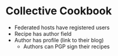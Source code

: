 # Collective Cookbook

* Federated hosts have registered users
* Recipe has author field
* Author has profile (link to their blog)
	* Authors can PGP sign their recipes
